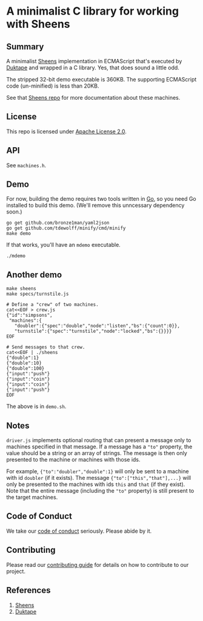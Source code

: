 # A minimalist C library for working with Sheens

## Summary

A minimalist [Sheens](https://github.com/Comcast/sheens)
implementation in ECMAScript that's executed by
[Duktape](http://duktape.org/) and wrapped in a C library.  Yes, that
does sound a little odd.

The stripped 32-bit demo executable is 360KB.  The supporting
ECMAScript code (un-minified) is less than 20KB.

See that [Sheens repo](https://github.com/Comcast/sheens) for more
documentation about these machines.

## License

This repo is licensed under [Apache License 2.0](LICENSE).

## API

See `machines.h`.

## Demo

For now, building the demo requires two tools written in
[Go](https://golang.org/), so you need Go installed to build this
demo.  (We'll remove this unncessary dependency soon.)

```Shell
go get github.com/bronze1man/yaml2json
go get github.com/tdewolff/minify/cmd/minify
make demo
```

If that works, you'll have an `mdemo` executable.

```Shell
./mdemo
```

## Another demo

```Shell
make sheens
make specs/turnstile.js

# Define a "crew" of two machines.
cat<<EOF > crew.js
{"id":"simpsons",
 "machines":{
   "doubler":{"spec":"double","node":"listen","bs":{"count":0}},
   "turnstile":{"spec":"turnstile","node":"locked","bs":{}}}}
EOF

# Send messages to that crew.
cat<<EOF | ./sheens
{"double":1}
{"double":10}
{"double":100}
{"input":"push"}
{"input":"coin"}
{"input":"coin"}
{"input":"push"}
EOF
```

The above is in `demo.sh`.

## Notes

`driver.js` implements optional routing that can present a message
only to machines specified in that message.  If a message has a `"to"`
property, the value should be a string or an array of strings.  The
message is then only presented to the machine or machines with those
ids.

For example, `{"to":"doubler","double":1}` will only be sent to a
machine with id `doubler` (if it exists).  The message
`{"to":["this","that"],...}` will only be presented to the machines
with ids `this` and `that` (if they exist).  Note that the entire
message (including the `"to"` property) is still present to the target
machines.


## Code of Conduct

We take our [code of conduct](CODE_OF_CONDUCT.md) seriously. Please
abide by it.


## Contributing

Please read our [contributing guide](CONTRIBUTING.md) for details on
how to contribute to our project.


## References

1. [Sheens](https://github.com/Comcast/sheens)
1. [Duktape](http://duktape.org/)
